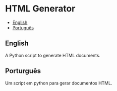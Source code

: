 # HTML Generator
 - [English](#english)
 - [Português](#português)

## English 
 A Python script to generate HTML documents.

## Porturguês
 Um script em python para gerar documentos HTML.

